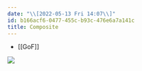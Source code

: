 ```yaml
---
date: "\\[2022-05-13 Fri 14:07\\]"
id: b166acf6-0477-455c-b93c-476e6a7a141c
title: Composite
---
```


- [[GoF]]

![](../media/img/composite.jpg)
